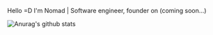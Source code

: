 Hello =D I'm Nomad
| Software engineer, founder on (coming soon...)

![Anurag's github stats](https://github-readme-stats.vercel.app/api?username=died-ego&show_icons=true&theme=dracula)

